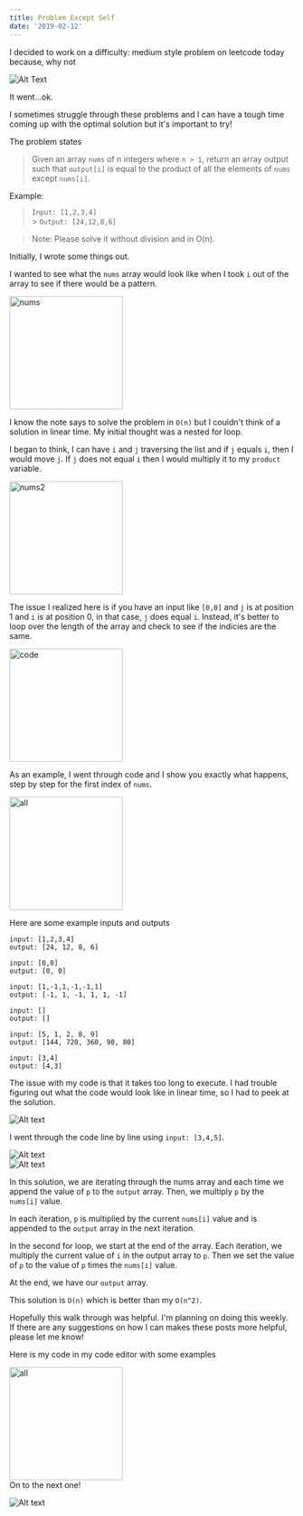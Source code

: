 ```yaml
---
title: Problem Except Self
date: '2019-02-12'
---
```


I decided to work on a difficulty: medium style problem on leetcode today because, why not

![Alt Text](https://media.giphy.com/media/26gR0t9sNVrbVEhPO/giphy.gif)

It went...ok.

I sometimes struggle through these problems and I can have a tough time coming up with the optimal solution but it's important to try!

The problem states

> Given an array `nums` of n integers where `n > 1`, return an array output such that `output[i]` is equal to the product of all the elements of `nums` except `nums[i]`.

Example:

> `Input: [1,2,3,4]` </br> > `Output: [24,12,8,6]`

> Note: Please solve it without division and in O(n).

Initially, I wrote some things out.

I wanted to see what the `nums` array would look like when I took `i` out of the array to see if there would be a pattern.

<img src="nums.png" alt="nums" width="200" height="200"/>

I know the note says to solve the problem in `O(n)` but I couldn't think of a solution in linear time. My initial thought was a nested for loop.

I began to think, I can have `i` and `j` traversing the list and if `j` equals `i`, then I would move `j`. If `j` does not equal `i` then I would multiply it to my `product` variable.

<img src="nums2.png" alt="nums2" width="200" height="200"/>

The issue I realized here is if you have an input like `[0,0]` and `j` is at position 1 and `i` is at position 0, in that case, `j` does equal `i`. Instead, it's better to loop over the length of the array and check to see if the indicies are the same.

<img src="code.png" alt="code" width="200" height="200"/>

As an example, I went through code and I show you exactly what happens, step by step for the first index of `nums`.

<img src="all.png" alt="all" width="200" height="200"/>

Here are some example inputs and outputs

`input: [1,2,3,4]`</br>
`output: [24, 12, 8, 6]`

`input: [0,0]`</br>
`output: [0, 0]`

`input: [1,-1,1,-1,-1,1]`</br>
`output: [-1, 1, -1, 1, 1, -1]`

`input: []`</br>
`output: []`

`input: [5, 1, 2, 8, 9]`</br>
`output: [144, 720, 360, 90, 80]`

`input: [3,4]`</br>
`output: [4,3]`

The issue with my code is that it takes too long to execute. I had trouble figuring out what the code would look like in linear time, so I had to peek at the solution.

![Alt text](newcode.png)

I went through the code line by line using `input: [3,4,5]`.

![Alt text](iteration1.png)</br>
![Alt text](iteration2.png)

In this solution, we are iterating through the nums array and each time we append the value of `p` to the `output` array. Then, we multiply `p` by the `nums[i]` value.

In each iteration, `p` is multiplied by the current `nums[i]` value and is appended to the `output` array in the next iteration.

In the second for loop, we start at the end of the array. Each iteration, we multiply the current value of `i` in the output array to `p`. Then we set the value of `p` to the value of `p` times the `nums[i]` value.

At the end, we have our `output` array.

This solution is `O(n)` which is better than my `O(n^2)`.

Hopefully this walk through was helpful. I'm planning on doing this weekly. If there are any suggestions on how I can makes these posts more helpful, please let me know!

Here is my code in my code editor with some examples

<img src="actualcode.png" alt="all" width="200" height="200"/>
</br>
On to the next one!

![Alt text](https://media.giphy.com/media/8m4R4pvViWtRzbloJ1/giphy.gif)
